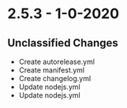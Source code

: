 # 2.5.3 - 1-0-2020

## Unclassified Changes

-   Create autorelease.yml
-   Create manifest.yml
-   Create changelog.yml
-   Update nodejs.yml
-   Update nodejs.yml

